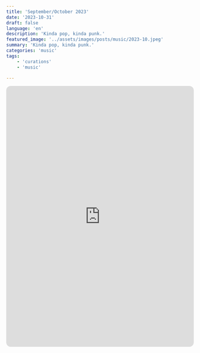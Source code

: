 ```yaml
---
title: 'September/October 2023'
date: '2023-10-31'
draft: false
language: 'en'
description: 'Kinda pop, kinda punk.'
featured_image: '../assets/images/posts/music/2023-10.jpeg'
summary: 'Kinda pop, kinda punk.'
categories: 'music'
tags:
    - 'curations'
    - 'music'

---
```

<!-- @format -->
<iframe
    style="border-radius:12px"
    src="https://open.spotify.com/embed/playlist/7fD6gEqlVHprwCy6ZdGX7n"
    width="100%"
    height="700"
    frameBorder="0"
    allowfullscreen=""
    allow="
        autoplay;
        clipboard-write;
        encrypted-media;
        fullscreen;
        picture-in-picture
    "
    loading="lazy"
></iframe>
